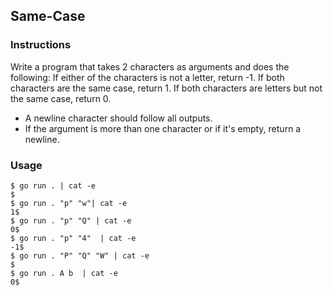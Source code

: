 ## Same-Case 

### Instructions

Write a program that takes 2 characters as arguments and does the following:
If either of the characters is not a letter, return -1.
If both characters are the same case, return 1.
If both characters are letters but not the same case, return 0.
- A newline character should follow all outputs.
- If the argument is more than one character or if it's empty, return a newline.
  
### Usage

```console
$ go run . | cat -e
$
$ go run . "p" "w"| cat -e
1$
$ go run . "p" "Q" | cat -e
0$
$ go run . "p" "4"  | cat -e
-1$
$ go run . "P" "Q" "W" | cat -e
$
$ go run . A b  | cat -e
0$
```
